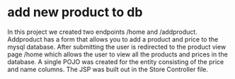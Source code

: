 # add new product to db
In this project we created two endpoints /home and /addproduct. Addproduct has a form that allows you to add a product and price to the mysql database. After submitting the user is redirected to the product view page /home which allows the user to view all the products and prices in the database.
A single POJO was created for the entity consisting of the price and name columns. The JSP was built out in the Store Controller file.
